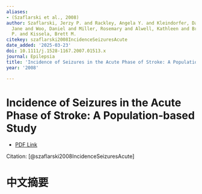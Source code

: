 ```yaml
---
aliases:
- (Szaflarski et al., 2008)
author: Szaflarski, Jerzy P. and Rackley, Angela Y. and Kleindorfer, Dawn O. and Khoury,
  Jane and Woo, Daniel and Miller, Rosemary and Alwell, Kathleen and Broderick, Joseph
  P. and Kissela, Brett M.
citekey: szaflarski2008IncidenceSeizuresAcute
date_added: '2025-03-23'
doi: 10.1111/j.1528-1167.2007.01513.x
journal: Epilepsia
title: 'Incidence of Seizures in the Acute Phase of Stroke: A Population‐based Study'
year: '2008'

---
```

# Incidence of Seizures in the Acute Phase of Stroke: A Population‐based Study
- [PDF Link](zotero://open-pdf/library/items/TBSXP75L)

Citation: [@szaflarski2008IncidenceSeizuresAcute]

# 中文摘要

